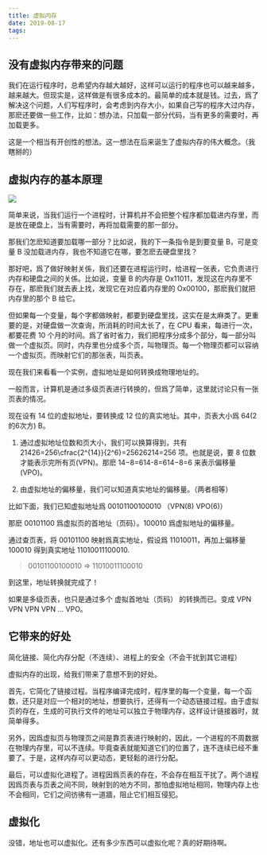 ```yaml
---
title: 虚拟内存
date: 2019-08-17
tags:
---
```

<!-- more -->
## 没有虚拟内存带来的问题

我们在运行程序时，总希望内存越大越好，这样可以运行的程序也可以越来越多，越来越大。但现实是，这样做是有很多成本的。最简单的成本就是钱。过去，爲了解决这个问题，人们写程序时，会考虑到内存大小，如果自己写的程序大过内存，那麽还要做一些工作，比如：想办法，只加载一部分代码，当有更多的需要时，再加载更多。

这是一个相当有开创性的想法。这一想法在后来诞生了虚拟内存的伟大概念。（我瞎掰的）

## 虚拟内存的基本原理

![](1566035265964.png)

简单来说，当我们运行一个进程时，计算机并不会把整个程序都加载进内存里，而是放在硬盘上，当有需要时，再将加载需要的那一部分。

那我们怎麽知道要加载哪一部分？比如说，我的下一条指令是到要变量 B，可是变量 B 没加载进内存，我也不知道它在哪，要怎麽去硬盘里找？

那好吧，爲了做好映射关係，我们还要在进程运行时，给进程一张表，它负责进行内存和硬盘之间的关係。比如说，变量 B 的内存是 Ox11011，发现这在内存里不存在，那麽我们就去表上找，发现它在对应着内存里的 Ox00100，那麽我们就把内存里的那个 B 给它。

但如果每一个变量，每个字都做映射，都要到硬盘里找，这实在是太麻类了。更重要的是，对硬盘做一次查询，所消耗的时间太长了，在 CPU 看来，每进行一次，都要花费 10 个月的时间。爲了省时省力，我们把程序分成多个部分，每一部分叫做一个虚拟页。同时，内存里也分成多个页，叫物理页。每一个物理页都可以容纳一个虚拟页。而映射它们的那张表，叫页表。

现在我们来看看一个实例，虚拟地址是如何转换成物理地址的。

一般而言，计算机是通过多级页表进行转换的，但爲了简单，这里就讨论只有一张页表的情况。

现在设有 14 位的虚拟地址，要转换成 12 位的真实地址。其中，页表大小爲 64(2的6次方) B。

1. 通过虚拟地址位数和页大小，我们可以换算得到，共有 21426=256\cfrac{2^{14}}{2^6}=25626214​=256 项。也就是说，要 8 位数才能表示完所有页(VPN)。那麽 14−8=614-8=614−8=6 来表示偏移量(VPO)。

2. 由虚拟地址的偏移量，我们可以知道真实地址的偏移量。（两者相等）

比如下面，我们已知虚拟地址爲 00101100100010 （VPN(8) VPO(6)）

那麽 00101100 爲虚拟页的首地址（页码）。100010 爲虚拟地址的偏移量。

通过查页表，将 00101100 映射爲真实地址，假设爲 11010011，再加上偏移量 100010 得到真实地址 11010011100010.

> 00101100100010 => 11010011100010

到这里，地址转换就完成了！

如果是多级页表，也只是通过多个 虚拟首地址（页码） 的转换而已。变成 VPN VPN VPN VPN ... VPO。

## 它带来的好处

简化链接、简化内存分配（不连续）、进程上的安全（不会干扰到其它进程）

虚拟内存的出现，给我们带来了意想不到的好处。

首先，它简化了链接过程。当程序编译完成时，程序里的每一个变量，每一个函数，还只是对应一个相对的地址，想要执行，还得有一个动态链接过程。由于虚拟页的存在，生成的可执行文件的地址可以独立于物理内存，这样设计链接器时，就简单得多。

另外，因爲虚拟页与物理页之间是靠页表进行映射的，因此，一个进程的不周数据在物理内存里，可以不连续。毕竟查表就能知道它们的位置了，连不连续已经不重要了。于是，这样内存可以更动态，更轻鬆的进行分配。

最后，可以虚拟化进程了。进程因爲页表的存在，不会存在相互干扰了。两个进程因爲页表与页表之间不同，映射到的地方不同，那怕虚拟地址相同，物理内存上也不会相同，它们之间彷彿有一道牆，阻止它们相互侵犯。

## 虚拟化

没错，地址也可以虚拟化。还有多少东西可以虚拟化呢？真的好期待啊。
